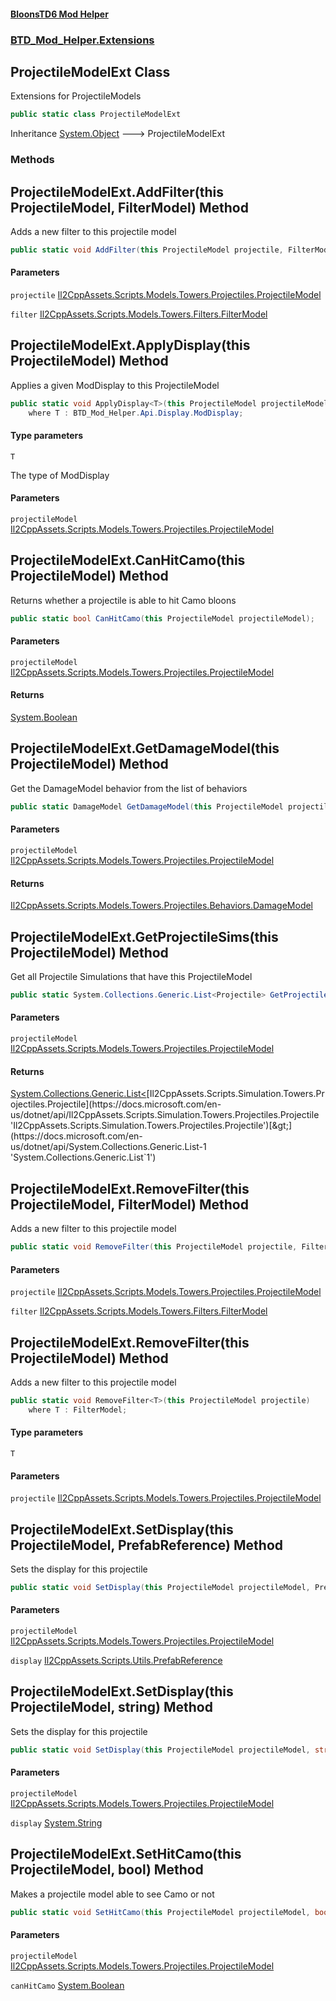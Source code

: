 #### [BloonsTD6 Mod Helper](README.md 'README')
### [BTD_Mod_Helper.Extensions](README.md#BTD_Mod_Helper.Extensions 'BTD_Mod_Helper.Extensions')

## ProjectileModelExt Class

Extensions for ProjectileModels

```csharp
public static class ProjectileModelExt
```

Inheritance [System.Object](https://docs.microsoft.com/en-us/dotnet/api/System.Object 'System.Object') &#129106; ProjectileModelExt
### Methods

<a name='BTD_Mod_Helper.Extensions.ProjectileModelExt.AddFilter(thisProjectileModel,FilterModel)'></a>

## ProjectileModelExt.AddFilter(this ProjectileModel, FilterModel) Method

Adds a new filter to this projectile model

```csharp
public static void AddFilter(this ProjectileModel projectile, FilterModel filter);
```
#### Parameters

<a name='BTD_Mod_Helper.Extensions.ProjectileModelExt.AddFilter(thisProjectileModel,FilterModel).projectile'></a>

`projectile` [Il2CppAssets.Scripts.Models.Towers.Projectiles.ProjectileModel](https://docs.microsoft.com/en-us/dotnet/api/Il2CppAssets.Scripts.Models.Towers.Projectiles.ProjectileModel 'Il2CppAssets.Scripts.Models.Towers.Projectiles.ProjectileModel')

<a name='BTD_Mod_Helper.Extensions.ProjectileModelExt.AddFilter(thisProjectileModel,FilterModel).filter'></a>

`filter` [Il2CppAssets.Scripts.Models.Towers.Filters.FilterModel](https://docs.microsoft.com/en-us/dotnet/api/Il2CppAssets.Scripts.Models.Towers.Filters.FilterModel 'Il2CppAssets.Scripts.Models.Towers.Filters.FilterModel')

<a name='BTD_Mod_Helper.Extensions.ProjectileModelExt.ApplyDisplay_T_(thisProjectileModel)'></a>

## ProjectileModelExt.ApplyDisplay<T>(this ProjectileModel) Method

Applies a given ModDisplay to this ProjectileModel

```csharp
public static void ApplyDisplay<T>(this ProjectileModel projectileModel)
    where T : BTD_Mod_Helper.Api.Display.ModDisplay;
```
#### Type parameters

<a name='BTD_Mod_Helper.Extensions.ProjectileModelExt.ApplyDisplay_T_(thisProjectileModel).T'></a>

`T`

The type of ModDisplay
#### Parameters

<a name='BTD_Mod_Helper.Extensions.ProjectileModelExt.ApplyDisplay_T_(thisProjectileModel).projectileModel'></a>

`projectileModel` [Il2CppAssets.Scripts.Models.Towers.Projectiles.ProjectileModel](https://docs.microsoft.com/en-us/dotnet/api/Il2CppAssets.Scripts.Models.Towers.Projectiles.ProjectileModel 'Il2CppAssets.Scripts.Models.Towers.Projectiles.ProjectileModel')

<a name='BTD_Mod_Helper.Extensions.ProjectileModelExt.CanHitCamo(thisProjectileModel)'></a>

## ProjectileModelExt.CanHitCamo(this ProjectileModel) Method

Returns whether a projectile is able to hit Camo bloons

```csharp
public static bool CanHitCamo(this ProjectileModel projectileModel);
```
#### Parameters

<a name='BTD_Mod_Helper.Extensions.ProjectileModelExt.CanHitCamo(thisProjectileModel).projectileModel'></a>

`projectileModel` [Il2CppAssets.Scripts.Models.Towers.Projectiles.ProjectileModel](https://docs.microsoft.com/en-us/dotnet/api/Il2CppAssets.Scripts.Models.Towers.Projectiles.ProjectileModel 'Il2CppAssets.Scripts.Models.Towers.Projectiles.ProjectileModel')

#### Returns
[System.Boolean](https://docs.microsoft.com/en-us/dotnet/api/System.Boolean 'System.Boolean')

<a name='BTD_Mod_Helper.Extensions.ProjectileModelExt.GetDamageModel(thisProjectileModel)'></a>

## ProjectileModelExt.GetDamageModel(this ProjectileModel) Method

Get the DamageModel behavior from the list of behaviors

```csharp
public static DamageModel GetDamageModel(this ProjectileModel projectileModel);
```
#### Parameters

<a name='BTD_Mod_Helper.Extensions.ProjectileModelExt.GetDamageModel(thisProjectileModel).projectileModel'></a>

`projectileModel` [Il2CppAssets.Scripts.Models.Towers.Projectiles.ProjectileModel](https://docs.microsoft.com/en-us/dotnet/api/Il2CppAssets.Scripts.Models.Towers.Projectiles.ProjectileModel 'Il2CppAssets.Scripts.Models.Towers.Projectiles.ProjectileModel')

#### Returns
[Il2CppAssets.Scripts.Models.Towers.Projectiles.Behaviors.DamageModel](https://docs.microsoft.com/en-us/dotnet/api/Il2CppAssets.Scripts.Models.Towers.Projectiles.Behaviors.DamageModel 'Il2CppAssets.Scripts.Models.Towers.Projectiles.Behaviors.DamageModel')

<a name='BTD_Mod_Helper.Extensions.ProjectileModelExt.GetProjectileSims(thisProjectileModel)'></a>

## ProjectileModelExt.GetProjectileSims(this ProjectileModel) Method

Get all Projectile Simulations that have this ProjectileModel

```csharp
public static System.Collections.Generic.List<Projectile> GetProjectileSims(this ProjectileModel projectileModel);
```
#### Parameters

<a name='BTD_Mod_Helper.Extensions.ProjectileModelExt.GetProjectileSims(thisProjectileModel).projectileModel'></a>

`projectileModel` [Il2CppAssets.Scripts.Models.Towers.Projectiles.ProjectileModel](https://docs.microsoft.com/en-us/dotnet/api/Il2CppAssets.Scripts.Models.Towers.Projectiles.ProjectileModel 'Il2CppAssets.Scripts.Models.Towers.Projectiles.ProjectileModel')

#### Returns
[System.Collections.Generic.List&lt;](https://docs.microsoft.com/en-us/dotnet/api/System.Collections.Generic.List-1 'System.Collections.Generic.List`1')[Il2CppAssets.Scripts.Simulation.Towers.Projectiles.Projectile](https://docs.microsoft.com/en-us/dotnet/api/Il2CppAssets.Scripts.Simulation.Towers.Projectiles.Projectile 'Il2CppAssets.Scripts.Simulation.Towers.Projectiles.Projectile')[&gt;](https://docs.microsoft.com/en-us/dotnet/api/System.Collections.Generic.List-1 'System.Collections.Generic.List`1')

<a name='BTD_Mod_Helper.Extensions.ProjectileModelExt.RemoveFilter(thisProjectileModel,FilterModel)'></a>

## ProjectileModelExt.RemoveFilter(this ProjectileModel, FilterModel) Method

Adds a new filter to this projectile model

```csharp
public static void RemoveFilter(this ProjectileModel projectile, FilterModel filter);
```
#### Parameters

<a name='BTD_Mod_Helper.Extensions.ProjectileModelExt.RemoveFilter(thisProjectileModel,FilterModel).projectile'></a>

`projectile` [Il2CppAssets.Scripts.Models.Towers.Projectiles.ProjectileModel](https://docs.microsoft.com/en-us/dotnet/api/Il2CppAssets.Scripts.Models.Towers.Projectiles.ProjectileModel 'Il2CppAssets.Scripts.Models.Towers.Projectiles.ProjectileModel')

<a name='BTD_Mod_Helper.Extensions.ProjectileModelExt.RemoveFilter(thisProjectileModel,FilterModel).filter'></a>

`filter` [Il2CppAssets.Scripts.Models.Towers.Filters.FilterModel](https://docs.microsoft.com/en-us/dotnet/api/Il2CppAssets.Scripts.Models.Towers.Filters.FilterModel 'Il2CppAssets.Scripts.Models.Towers.Filters.FilterModel')

<a name='BTD_Mod_Helper.Extensions.ProjectileModelExt.RemoveFilter_T_(thisProjectileModel)'></a>

## ProjectileModelExt.RemoveFilter<T>(this ProjectileModel) Method

Adds a new filter to this projectile model

```csharp
public static void RemoveFilter<T>(this ProjectileModel projectile)
    where T : FilterModel;
```
#### Type parameters

<a name='BTD_Mod_Helper.Extensions.ProjectileModelExt.RemoveFilter_T_(thisProjectileModel).T'></a>

`T`
#### Parameters

<a name='BTD_Mod_Helper.Extensions.ProjectileModelExt.RemoveFilter_T_(thisProjectileModel).projectile'></a>

`projectile` [Il2CppAssets.Scripts.Models.Towers.Projectiles.ProjectileModel](https://docs.microsoft.com/en-us/dotnet/api/Il2CppAssets.Scripts.Models.Towers.Projectiles.ProjectileModel 'Il2CppAssets.Scripts.Models.Towers.Projectiles.ProjectileModel')

<a name='BTD_Mod_Helper.Extensions.ProjectileModelExt.SetDisplay(thisProjectileModel,PrefabReference)'></a>

## ProjectileModelExt.SetDisplay(this ProjectileModel, PrefabReference) Method

Sets the display for this projectile

```csharp
public static void SetDisplay(this ProjectileModel projectileModel, PrefabReference display);
```
#### Parameters

<a name='BTD_Mod_Helper.Extensions.ProjectileModelExt.SetDisplay(thisProjectileModel,PrefabReference).projectileModel'></a>

`projectileModel` [Il2CppAssets.Scripts.Models.Towers.Projectiles.ProjectileModel](https://docs.microsoft.com/en-us/dotnet/api/Il2CppAssets.Scripts.Models.Towers.Projectiles.ProjectileModel 'Il2CppAssets.Scripts.Models.Towers.Projectiles.ProjectileModel')

<a name='BTD_Mod_Helper.Extensions.ProjectileModelExt.SetDisplay(thisProjectileModel,PrefabReference).display'></a>

`display` [Il2CppAssets.Scripts.Utils.PrefabReference](https://docs.microsoft.com/en-us/dotnet/api/Il2CppAssets.Scripts.Utils.PrefabReference 'Il2CppAssets.Scripts.Utils.PrefabReference')

<a name='BTD_Mod_Helper.Extensions.ProjectileModelExt.SetDisplay(thisProjectileModel,string)'></a>

## ProjectileModelExt.SetDisplay(this ProjectileModel, string) Method

Sets the display for this projectile

```csharp
public static void SetDisplay(this ProjectileModel projectileModel, string display);
```
#### Parameters

<a name='BTD_Mod_Helper.Extensions.ProjectileModelExt.SetDisplay(thisProjectileModel,string).projectileModel'></a>

`projectileModel` [Il2CppAssets.Scripts.Models.Towers.Projectiles.ProjectileModel](https://docs.microsoft.com/en-us/dotnet/api/Il2CppAssets.Scripts.Models.Towers.Projectiles.ProjectileModel 'Il2CppAssets.Scripts.Models.Towers.Projectiles.ProjectileModel')

<a name='BTD_Mod_Helper.Extensions.ProjectileModelExt.SetDisplay(thisProjectileModel,string).display'></a>

`display` [System.String](https://docs.microsoft.com/en-us/dotnet/api/System.String 'System.String')

<a name='BTD_Mod_Helper.Extensions.ProjectileModelExt.SetHitCamo(thisProjectileModel,bool)'></a>

## ProjectileModelExt.SetHitCamo(this ProjectileModel, bool) Method

Makes a projectile model able to see Camo or not

```csharp
public static void SetHitCamo(this ProjectileModel projectileModel, bool canHitCamo);
```
#### Parameters

<a name='BTD_Mod_Helper.Extensions.ProjectileModelExt.SetHitCamo(thisProjectileModel,bool).projectileModel'></a>

`projectileModel` [Il2CppAssets.Scripts.Models.Towers.Projectiles.ProjectileModel](https://docs.microsoft.com/en-us/dotnet/api/Il2CppAssets.Scripts.Models.Towers.Projectiles.ProjectileModel 'Il2CppAssets.Scripts.Models.Towers.Projectiles.ProjectileModel')

<a name='BTD_Mod_Helper.Extensions.ProjectileModelExt.SetHitCamo(thisProjectileModel,bool).canHitCamo'></a>

`canHitCamo` [System.Boolean](https://docs.microsoft.com/en-us/dotnet/api/System.Boolean 'System.Boolean')
